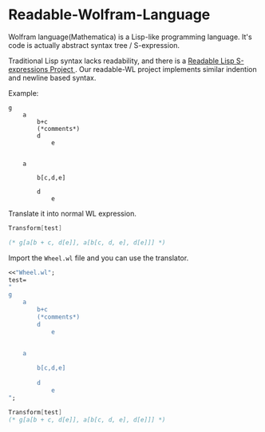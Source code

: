 # Readable-Wolfram-Language

Wolfram language(Mathematica) is a Lisp-like programming language. It's code is actually abstract syntax tree / S-expression.

Traditional Lisp syntax lacks readability, and there is a [Readable Lisp S-expressions Project ](https://readable.sourceforge.io/). Our readable-WL project implements similar   indention and newline based syntax.

Example:

```
g    
    a
        b+c
        (*comments*)
        d
            e


    a
        
        b[c,d,e]
        
        d
            e
```

Translate it into normal WL expression.

```mathematica
Transform[test]

(* g[a[b + c, d[e]], a[b[c, d, e], d[e]]] *)
```

Import the `Wheel.wl` file and you can use the translator.

```mathematica
<<"Wheel.wl";
test=
"
g    
    a
        b+c
        (*comments*)
        d
            e


    a
        
        b[c,d,e]
        
        d
            e
";

Transform[test]
(* g[a[b + c, d[e]], a[b[c, d, e], d[e]]] *)
```

